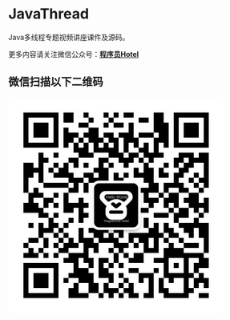 # JavaThread
Java多线程专题视频讲座课件及源码。

更多内容请关注微信公众号：**[程序员Hotel](#jump_10)**

<a id="jump_10"></a>
## 微信扫描以下二维码

![程序员Hotel](https://github.com/1419459573/ImgStorage/blob/master/commonality/001.png)
